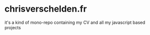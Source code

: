 # chrisverschelden.fr
it's a kind of mono-repo containing my CV and all my javascript based projects
